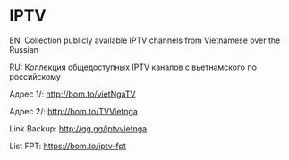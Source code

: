 # IPTV
EN: Collection publicly available IPTV channels from Vietnamese over the Russian

RU: Коллекция общедоступных IPTV каналов с вьетнамского по российскому

Адрес 1/: http://bom.to/vietNgaTV

Адрес 2/: http://bom.to/TVVietnga

Link Backup: http://gg.gg/iptvvietnga

List FPT: https://bom.to/iptv-fpt
